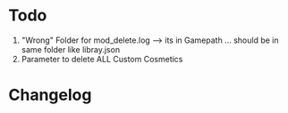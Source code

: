 # Todo
1. "Wrong" Folder for mod_delete.log --> its in Gamepath ... should be in same folder like libray.json
2. Parameter to delete ALL Custom Cosmetics


# Changelog
